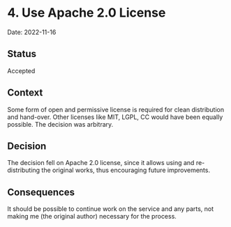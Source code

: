 # 4. Use Apache 2.0 License

Date: 2022-11-16

## Status

Accepted

## Context

Some form of open and permissive license is required for clean distribution and hand-over. Other licenses like
MIT, LGPL, CC would have been equally possible. The decision was arbitrary.

## Decision

The decision fell on Apache 2.0 license, since it allows using and re-distributing the original works, thus encouraging
future improvements.

## Consequences

It should be possible to continue work on the service and any parts, not making me (the original author) necessary for
the process.
